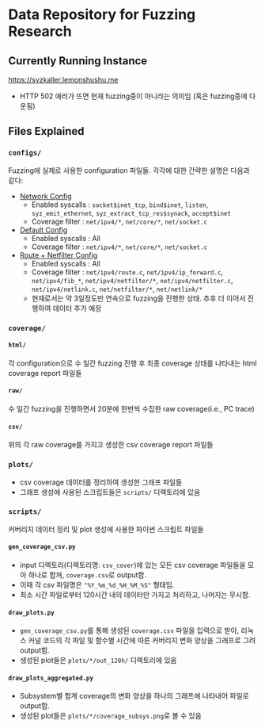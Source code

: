# Data Repository for Fuzzing Research
## Currently Running Instance
https://syzkaller.lemonshushu.me
- HTTP 502 에러가 뜨면 현재 fuzzing중이 아니라는 의미임 (혹은 fuzzing중에 다운됨)

## Files Explained
### `configs/`
Fuzzing에 실제로 사용한 configuration 파일들. 각각에 대한 간략한 설명은 다음과 같다:
- [Network Config](configs/config_network.json)
    - Enabled syscalls : `socket$inet_tcp`, `bind$inet`, `listen`, `syz_emit_ethernet`, `syz_extract_tcp_res$synack`, `accept$inet`
    - Coverage filter : `net/ipv4/*`, `net/core/*`, `net/socket.c`
- [Default Config](configs/config_default.json)
    - Enabled syscalls : All
    - Coverage filter : `net/ipv4/*`, `net/core/*`, `net/socket.c`
- [Route + Netfilter Config](configs/config_route.json)
    - Enabled syscalls : All
    - Coverage filter : `net/ipv4/route.c`, `net/ipv4/ip_forward.c`, `net/ipv4/fib_*`, `net/ipv4/netfilter/*`, `net/ipv4/netfilter.c`, `net/ipv4/netlink.c`, `net/netfilter/*`, `net/netlink/*`
    - 현재로서는 약 3일정도만 연속으로 fuzzing을 진행한 상태. 추후 더 이어서 진행하여 데이터 추가 예정

### `coverage/`
#### `html/`
각 configuration으로 수 일간 fuzzing 진행 후 최종 coverage 상태를 나타내는 html coverage report 파일들
#### `raw/`
수 일간 fuzzing을 진행하면서 20분에 한번씩 수집한 raw coverage(i.e., PC trace)
#### `csv/`
위의 각 raw coverage를 가지고 생성한 csv coverage report 파일들
### `plots/`
- csv coverage 데이터를 정리하여 생성한 그래프 파일들
- 그래프 생성에 사용된 스크립트들은 `scripts/` 디렉토리에 있음
### `scripts/`
커버리지 데이터 정리 및 plot 생성에 사용한 파이썬 스크립트 파일들
#### `gen_coverage_csv.py`
- input 디렉토리(디렉토리명: `csv_cover`)에 있는 모든 csv coverage 파일들을 모아 하나로 합쳐, `coverage.csv`로 output함.
- 이때 각 csv 파일명은 `"%Y_%m_%d_%H_%M_%S"` 형태임.
- 최소 시간 파일로부터 120시간 내의 데이터만 가지고 처리하고, 나머지는 무시함.
#### `draw_plots.py`
- `gen_coverage_csv.py`를 통해 생성된 `coverage.csv` 파일을 입력으로 받아, 리눅스 커널 코드의 각 파일 및 함수별 시간에 따른 커버리지 변화 양상을 그래프로 그려 output함.
- 생성된 plot들은 `plots/*/out_120h/` 디렉토리에 있음
#### `draw_plots_aggregated.py`
- Subsystem별 합계 coverage의 변화 양상을 하나의 그래프에 나타내어 파일로 output함.
- 생성된 plot들은 `plots/*/coverage_subsys.png`로 볼 수 있음